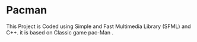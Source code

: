 # Pacman
This Project is Coded using Simple and Fast Multimedia Library (SFML) and C++.
it is based on Classic game pac-Man .
